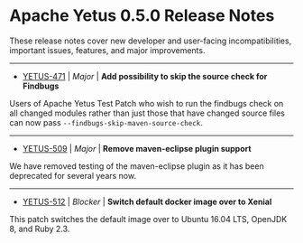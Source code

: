
<!---
# Licensed to the Apache Software Foundation (ASF) under one
# or more contributor license agreements.  See the NOTICE file
# distributed with this work for additional information
# regarding copyright ownership.  The ASF licenses this file
# to you under the Apache License, Version 2.0 (the
# "License"); you may not use this file except in compliance
# with the License.  You may obtain a copy of the License at
#
#     http://www.apache.org/licenses/LICENSE-2.0
#
# Unless required by applicable law or agreed to in writing, software
# distributed under the License is distributed on an "AS IS" BASIS,
# WITHOUT WARRANTIES OR CONDITIONS OF ANY KIND, either express or implied.
# See the License for the specific language governing permissions and
# limitations under the License.
-->
# Apache Yetus  0.5.0 Release Notes

These release notes cover new developer and user-facing incompatibilities, important issues, features, and major improvements.


---

* [YETUS-471](https://issues.apache.org/jira/browse/YETUS-471) | *Major* | **Add possibility to skip the source check for Findbugs**

<!-- markdown -->
Users of Apache Yetus Test Patch who wish to run the findbugs check on all changed modules rather than just those that have changed source files can now pass `--findbugs-skip-maven-source-check`.


---

* [YETUS-509](https://issues.apache.org/jira/browse/YETUS-509) | *Major* | **Remove maven-eclipse plugin support**

We have removed testing of the maven-eclipse plugin as it has been deprecated for several years now.


---

* [YETUS-512](https://issues.apache.org/jira/browse/YETUS-512) | *Blocker* | **Switch default docker image over to Xenial**

This patch switches the default image over to Ubuntu 16.04 LTS, OpenJDK 8, and Ruby 2.3.



